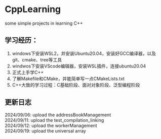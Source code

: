 # CppLearning
  some simple projects in learning C++

## 学习经历：
  1. windows下安装WSL2，并安装Ubuntu20.04，安装好GCC编译器，以及git、cmake、tree等工具
  2. windwos下安装VScode编辑器，安装WSL插件，连接ubuntu20.04
  3. 正式上手学C++
  4. 了解Makefile和CMake，并能简单写一点CMakeLists.txt
  5. C++大致的学习过程：C基础阶段、面对对象阶段、泛型编程阶段
     
## 更新日志
  2024/09/06: upload the addressBookManagement  
  2024/09/11: upload the test_compilation_linking  
  2024/09/12: upload the workerManagement  
  2024/09/19: upload the universal array
